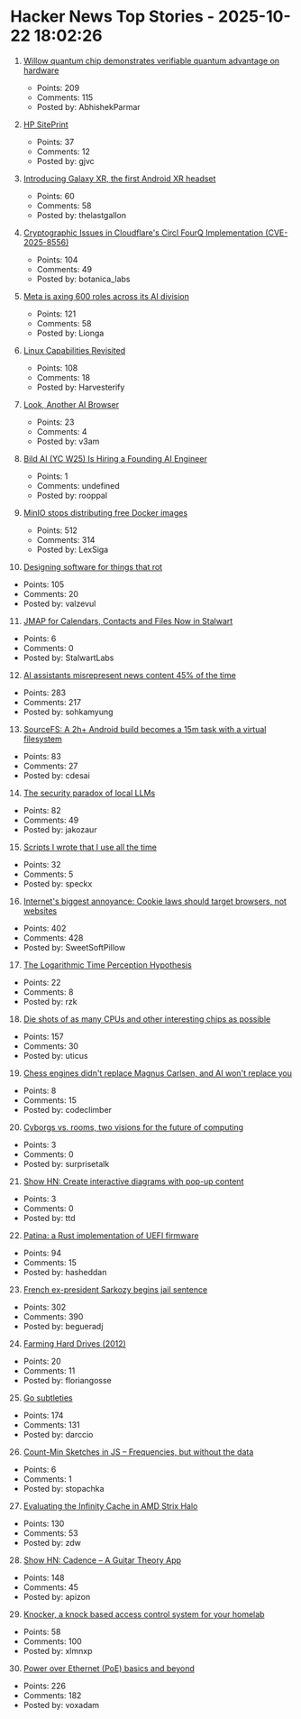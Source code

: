 # Hacker News Top Stories - 2025-10-22 18:02:26

1. [Willow quantum chip demonstrates verifiable quantum advantage on hardware](https://blog.google/technology/research/quantum-echoes-willow-verifiable-quantum-advantage/)
   - Points: 209
   - Comments: 115
   - Posted by: AbhishekParmar

2. [HP SitePrint](https://www.hp.com/us-en/printers/site-print/layout-robot.html)
   - Points: 37
   - Comments: 12
   - Posted by: gjvc

3. [Introducing Galaxy XR, the first Android XR headset](https://blog.google/products/android/samsung-galaxy-xr/)
   - Points: 60
   - Comments: 58
   - Posted by: thelastgallon

4. [Cryptographic Issues in Cloudflare's Circl FourQ Implementation (CVE-2025-8556)](https://www.botanica.software/blog/cryptographic-issues-in-cloudflares-circl-fourq-implementation)
   - Points: 104
   - Comments: 49
   - Posted by: botanica_labs

5. [Meta is axing 600 roles across its AI division](https://www.theverge.com/news/804253/meta-ai-research-layoffs-fair-superintelligence)
   - Points: 121
   - Comments: 58
   - Posted by: Lionga

6. [Linux Capabilities Revisited](https://dfir.ch/posts/linux_capabilities/)
   - Points: 108
   - Comments: 18
   - Posted by: Harvesterify

7. [Look, Another AI Browser](https://manuelmoreale.com/thoughts/look-another-ai-browser)
   - Points: 23
   - Comments: 4
   - Posted by: v3am

8. [Bild AI (YC W25) Is Hiring a Founding AI Engineer](https://www.ycombinator.com/companies/bild-ai/jobs/m2ilR5L-founding-engineer-applied-ai)
   - Points: 1
   - Comments: undefined
   - Posted by: rooppal

9. [MinIO stops distributing free Docker images](https://github.com/minio/minio/issues/21647#issuecomment-3418675115)
   - Points: 512
   - Comments: 314
   - Posted by: LexSiga

10. [Designing software for things that rot](https://drobinin.com/posts/designing-software-for-things-that-rot/)
   - Points: 105
   - Comments: 20
   - Posted by: valzevul

11. [JMAP for Calendars, Contacts and Files Now in Stalwart](https://stalw.art/blog/jmap-collaboration/)
   - Points: 6
   - Comments: 0
   - Posted by: StalwartLabs

12. [AI assistants misrepresent news content 45% of the time](https://www.bbc.co.uk/mediacentre/2025/new-ebu-research-ai-assistants-news-content)
   - Points: 283
   - Comments: 217
   - Posted by: sohkamyung

13. [SourceFS: A 2h+ Android build becomes a 15m task with a virtual filesystem](https://www.source.dev/journal/sourcefs)
   - Points: 83
   - Comments: 27
   - Posted by: cdesai

14. [The security paradox of local LLMs](https://quesma.com/blog/local-llms-security-paradox/)
   - Points: 82
   - Comments: 49
   - Posted by: jakozaur

15. [Scripts I wrote that I use all the time](https://evanhahn.com/scripts-i-wrote-that-i-use-all-the-time/)
   - Points: 32
   - Comments: 5
   - Posted by: speckx

16. [Internet's biggest annoyance: Cookie laws should target browsers, not websites](https://nednex.com/en/the-internets-biggest-annoyance-why-cookie-laws-should-target-browsers-not-websites/)
   - Points: 402
   - Comments: 428
   - Posted by: SweetSoftPillow

17. [The Logarithmic Time Perception Hypothesis](http://www.kafalas.com/Logtime.html)
   - Points: 22
   - Comments: 8
   - Posted by: rzk

18. [Die shots of as many CPUs and other interesting chips as possible](https://commons.wikimedia.org/wiki/User:Birdman86)
   - Points: 157
   - Comments: 30
   - Posted by: uticus

19. [Chess engines didn't replace Magnus Carlsen, and AI won't replace you](https://coding-with-ai.dev/posts/use-ai-like-magnus-carlsen/)
   - Points: 8
   - Comments: 15
   - Posted by: codeclimber

20. [Cyborgs vs. rooms, two visions for the future of computing](https://interconnected.org/home/2025/10/13/dichotomy)
   - Points: 3
   - Comments: 0
   - Posted by: surprisetalk

21. [Show HN: Create interactive diagrams with pop-up content](https://vexlio.com/features/interactive-diagrams-with-popups/)
   - Points: 3
   - Comments: 0
   - Posted by: ttd

22. [Patina: a Rust implementation of UEFI firmware](https://github.com/OpenDevicePartnership/patina)
   - Points: 94
   - Comments: 15
   - Posted by: hasheddan

23. [French ex-president Sarkozy begins jail sentence](https://www.bbc.com/news/articles/cvgkm2j0xelo)
   - Points: 302
   - Comments: 390
   - Posted by: begueradj

24. [Farming Hard Drives (2012)](https://www.backblaze.com/blog/backblaze_drive_farming/)
   - Points: 20
   - Comments: 11
   - Posted by: floriangosse

25. [Go subtleties](https://harrisoncramer.me/15-go-sublteties-you-may-not-already-know/)
   - Points: 174
   - Comments: 131
   - Posted by: darccio

26. [Count-Min Sketches in JS – Frequencies, but without the data](https://www.instantdb.com/essays/count_min_sketch)
   - Points: 6
   - Comments: 1
   - Posted by: stopachka

27. [Evaluating the Infinity Cache in AMD Strix Halo](https://chipsandcheese.com/p/evaluating-the-infinity-cache-in)
   - Points: 130
   - Comments: 53
   - Posted by: zdw

28. [Show HN: Cadence – A Guitar Theory App](https://cadenceguitar.com/)
   - Points: 148
   - Comments: 45
   - Posted by: apizon

29. [Knocker, a knock based access control system for your homelab](https://github.com/FarisZR/knocker)
   - Points: 58
   - Comments: 100
   - Posted by: xlmnxp

30. [Power over Ethernet (PoE) basics and beyond](https://www.edn.com/poe-basics-and-beyond-what-every-engineer-should-know/)
   - Points: 226
   - Comments: 182
   - Posted by: voxadam

